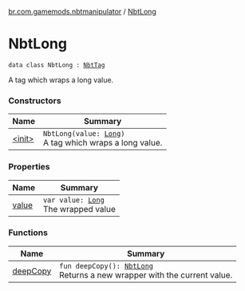 [br.com.gamemods.nbtmanipulator](../index.md) / [NbtLong](./index.md)

# NbtLong

`data class NbtLong : `[`NbtTag`](../-nbt-tag/index.md)

A tag which wraps a long value.

### Constructors

| Name | Summary |
|---|---|
| [&lt;init&gt;](-init-.md) | `NbtLong(value: `[`Long`](https://kotlinlang.org/api/latest/jvm/stdlib/kotlin/-long/index.html)`)`<br>A tag which wraps a long value. |

### Properties

| Name | Summary |
|---|---|
| [value](value.md) | `var value: `[`Long`](https://kotlinlang.org/api/latest/jvm/stdlib/kotlin/-long/index.html)<br>The wrapped value |

### Functions

| Name | Summary |
|---|---|
| [deepCopy](deep-copy.md) | `fun deepCopy(): `[`NbtLong`](./index.md)<br>Returns a new wrapper with the current value. |

